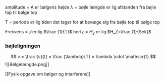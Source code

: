 amplitude = A er bølgens højde
$\lambda$ = bøjle længde er lig afstanden fra bøjle top til bølge top

T = periode er lig tiden det tager for at bevæge sig fra bøjle top til bølge top

Frekvens = $\mathscr{f}$ er lig $\frac {1}{T}$
hertz = $H_Z$ er lig $H_Z=\frac {1}{Sek}$ 


### bøjleligningen
$$
v = \frac {s}{t} = \frac {\lambda}{T} = \lambda \cdot \mathscr{f}
$$
![[Bølgelængde.png]]

[[Fysik opgave om bølger og interferens]]